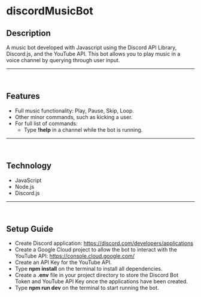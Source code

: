 <h1>discordMusicBot</h1>

<h2>Description</h2>
A music bot developed with Javascript using the Discord API Library, Discord.js, and the YouTube API. This bot allows you to play music in a voice channel by querying through user input.
<hr>
<br>
<h2>Features</h2>

- Full music functionality: Play, Pause, Skip, Loop.
- Other minor commands, such as kicking a user.
- For full list of commands:
    - Type <b>!help</b> in a channel while the bot is running.
<hr>
<br>
<h2>Technology</h2>

- JavaScript
- Node.js
- Discord.js
<hr>
<br>
<h2>Setup Guide</h2>

- Create Discord application: https://discord.com/developers/applications
- Create a Google Cloud project to allow the bot to interact with the YouTube API: https://console.cloud.google.com/
- Create an API Key for the YouTube API.
- Type <b>npm install</b> on the terminal to install all dependencies.
- Create a <b>.env</b> file in your project directory to store the Discord Bot Token and YouTube API Key once the applications have been created.
- Type <b>npm run dev</b> on the terminal to start running the bot.
